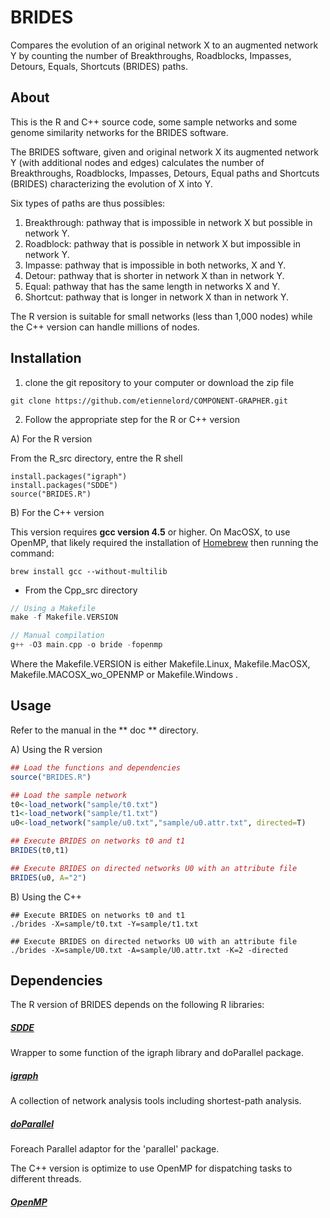 # BRIDES
Compares the evolution of an original network X to an augmented network Y by counting the number of Breakthroughs, Roadblocks, Impasses, Detours, Equals, Shortcuts (BRIDES) paths. 

## About

This is the R and C++ source code, some sample networks and some genome similarity networks for the BRIDES software.

The BRIDES software, given and  original network X  its augmented network Y (with additional nodes and edges) calculates the number of Breakthroughs, Roadblocks, Impasses, Detours, Equal paths and Shortcuts (BRIDES) characterizing the evolution of X into Y.

Six types of paths are thus possibles:

1. Breakthrough: pathway that is impossible in network X but possible in network Y. 
2. Roadblock: pathway that is possible in network X but impossible in network Y.
3. Impasse: pathway that is impossible in both networks, X and Y.
4. Detour: pathway that is shorter in network X than in network Y.
5. Equal: pathway that has the same length in networks X and Y.
6. Shortcut: pathway that is longer in network X than in network Y.

The R version is suitable for small networks (less than 1,000 nodes) while the C++ version can handle millions of nodes.

## Installation

1. clone the git repository to your computer or download the zip file

```
git clone https://github.com/etiennelord/COMPONENT-GRAPHER.git
```

2. Follow the appropriate step for the R or C++ version

A) For the R version

From the R_src directory, entre the R shell

```
install.packages("igraph")
install.packages("SDDE")
source("BRIDES.R")
```

B) For the C++ version

This version requires **gcc version 4.5** or higher. 
On MacOSX, to use OpenMP, that likely required the installation of [Homebrew](http://brew.sh/) then running the command:

```
brew install gcc --without-multilib
```

- From the Cpp_src directory

```C
// Using a Makefile
make -f Makefile.VERSION

// Manual compilation
g++ -O3 main.cpp -o bride -fopenmp
```
Where the Makefile.VERSION is either Makefile.Linux, Makefile.MacOSX, Makefile.MACOSX_wo_OPENMP or Makefile.Windows . 

## Usage 

Refer to the manual in the ** doc ** directory.

A) Using the R version

```R
## Load the functions and dependencies
source("BRIDES.R")

## Load the sample network
t0<-load_network("sample/t0.txt")
t1<-load_network("sample/t1.txt")
u0<-load_network("sample/u0.txt","sample/u0.attr.txt", directed=T)

## Execute BRIDES on networks t0 and t1
BRIDES(t0,t1)

## Execute BRIDES on directed networks U0 with an attribute file
BRIDES(u0, A="2")
```

B) Using the C++

```
## Execute BRIDES on networks t0 and t1
./brides -X=sample/t0.txt -Y=sample/t1.txt

## Execute BRIDES on directed networks U0 with an attribute file
./brides -X=sample/U0.txt -A=sample/U0.attr.txt -K=2 -directed
```

## Dependencies

The R version of BRIDES depends on the following R libraries:

##### [SDDE](https://cran.r-project.org/web/packages/SDDE/index.html)  
Wrapper to some function of the igraph library and doParallel package.
##### [igraph](http://igraph.org/r/)
A collection of network analysis tools including shortest-path analysis.   
##### [doParallel](https://cran.r-project.org/web/packages/doParallel/index.html)
Foreach Parallel adaptor for the 'parallel' package.

The C++ version is optimize to use OpenMP for dispatching tasks to different threads.
##### [OpenMP](http://openmp.org/wp/)  

